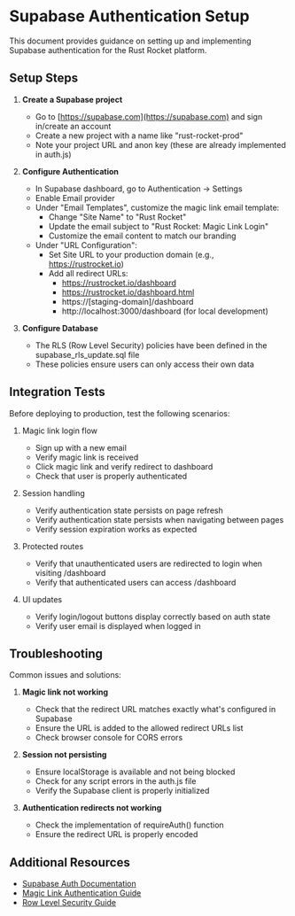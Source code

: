 # Supabase Authentication Setup

This document provides guidance on setting up and implementing Supabase authentication for the Rust Rocket platform.

## Setup Steps

1. **Create a Supabase project**
   - Go to [https://supabase.com](https://supabase.com) and sign in/create an account
   - Create a new project with a name like "rust-rocket-prod"
   - Note your project URL and anon key (these are already implemented in auth.js)

2. **Configure Authentication**
   - In Supabase dashboard, go to Authentication → Settings
   - Enable Email provider
   - Under "Email Templates", customize the magic link email template:
     - Change "Site Name" to "Rust Rocket"
     - Update the email subject to "Rust Rocket: Magic Link Login"
     - Customize the email content to match our branding
   - Under "URL Configuration":
     - Set Site URL to your production domain (e.g., https://rustrocket.io)
     - Add all redirect URLs:
       - https://rustrocket.io/dashboard
       - https://rustrocket.io/dashboard.html
       - https://[staging-domain]/dashboard
       - http://localhost:3000/dashboard (for local development)

3. **Configure Database**
   - The RLS (Row Level Security) policies have been defined in the supabase_rls_update.sql file
   - These policies ensure users can only access their own data

## Integration Tests

Before deploying to production, test the following scenarios:

1. Magic link login flow
   - Sign up with a new email
   - Verify magic link is received
   - Click magic link and verify redirect to dashboard
   - Check that user is properly authenticated

2. Session handling
   - Verify authentication state persists on page refresh
   - Verify authentication state persists when navigating between pages
   - Verify session expiration works as expected

3. Protected routes
   - Verify that unauthenticated users are redirected to login when visiting /dashboard
   - Verify that authenticated users can access /dashboard

4. UI updates
   - Verify login/logout buttons display correctly based on auth state
   - Verify user email is displayed when logged in

## Troubleshooting

Common issues and solutions:

1. **Magic link not working**
   - Check that the redirect URL matches exactly what's configured in Supabase
   - Ensure the URL is added to the allowed redirect URLs list
   - Check browser console for CORS errors

2. **Session not persisting**
   - Ensure localStorage is available and not being blocked
   - Check for any script errors in the auth.js file
   - Verify the Supabase client is properly initialized

3. **Authentication redirects not working**
   - Check the implementation of requireAuth() function
   - Ensure the redirect URL is properly encoded

## Additional Resources

- [Supabase Auth Documentation](https://supabase.com/docs/guides/auth)
- [Magic Link Authentication Guide](https://supabase.com/docs/guides/auth/auth-magic-link)
- [Row Level Security Guide](https://supabase.com/docs/guides/auth/row-level-security) 